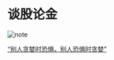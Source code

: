 # 谈股论金

![note](http://i1.wp.com/www.kapitalust.com/wp-content/uploads/2016/02/Be-Fearful-When-Others-Are-Greedy-and-Greedy-When-Others-Are-Fearful.jpg?w=600)

[“别人贪婪时恐惧，别人恐惧时贪婪”](http://www.berkshirehathaway.com/letters/2004.html)
